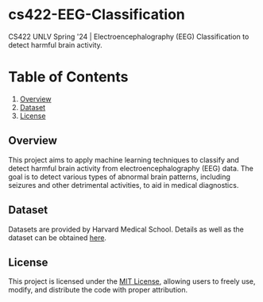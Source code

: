 # cs422-EEG-Classification
CS422 UNLV Spring '24 | Electroencephalography (EEG) Classification to detect harmful brain activity. 

# Table of Contents

1. [Overview](#overview)
2. [Dataset](#dataset)
3. [License](#license)

## Overview
This project aims to apply machine learning techniques to classify and detect harmful brain activity from electroencephalography (EEG) data. The goal is to detect various types of abnormal brain patterns, including seizures and other detrimental activities, to aid in medical diagnostics.

## Dataset
Datasets are provided by Harvard Medical School. Details as well as the dataset can be obtained [here](https://www.kaggle.com/competitions/hms-harmful-brain-activity-classification/data).

## License
This project is licensed under the [MIT License](LICENSE), allowing users to freely use, modify, and distribute the code with proper attribution.
